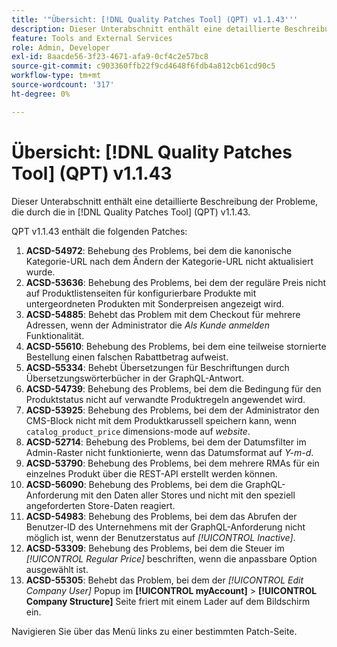 ```yaml
---
title: '"Übersicht: [!DNL Quality Patches Tool] (QPT) v1.1.43'''
description: Dieser Unterabschnitt enthält eine detaillierte Beschreibung der Probleme, die durch die in [!DNL Quality Patches Tool] (QPT) v1.1.43.
feature: Tools and External Services
role: Admin, Developer
exl-id: 8aacde56-3f23-4671-afa9-0cf4c2e57bc8
source-git-commit: c903360ffb22f9cd4648f6fdb4a812cb61cd90c5
workflow-type: tm+mt
source-wordcount: '317'
ht-degree: 0%

---
```


# Übersicht: [!DNL Quality Patches Tool] (QPT) v1.1.43

Dieser Unterabschnitt enthält eine detaillierte Beschreibung der Probleme, die durch die in [!DNL Quality Patches Tool] (QPT) v1.1.43.

QPT v1.1.43 enthält die folgenden Patches:

1. **ACSD-54972**: Behebung des Problems, bei dem die kanonische Kategorie-URL nach dem Ändern der Kategorie-URL nicht aktualisiert wurde.
1. **ACSD-53636**: Behebung des Problems, bei dem der reguläre Preis nicht auf Produktlistenseiten für konfigurierbare Produkte mit untergeordneten Produkten mit Sonderpreisen angezeigt wird.
1. **ACSD-54885**: Behebt das Problem mit dem Checkout für mehrere Adressen, wenn der Administrator die *Als Kunde anmelden* Funktionalität.
1. **ACSD-55610**: Behebung des Problems, bei dem eine teilweise stornierte Bestellung einen falschen Rabattbetrag aufweist.
1. **ACSD-55334**: Behebt Übersetzungen für Beschriftungen durch Übersetzungswörterbücher in der GraphQL-Antwort.
1. **ACSD-54739**: Behebung des Problems, bei dem die Bedingung für den Produktstatus nicht auf verwandte Produktregeln angewendet wird.
1. **ACSD-53925**: Behebung des Problems, bei dem der Administrator den CMS-Block nicht mit dem Produktkarussell speichern kann, wenn `catalog_product_price` dimensions-mode auf *website*.
1. **ACSD-52714**: Behebung des Problems, bei dem der Datumsfilter im Admin-Raster nicht funktionierte, wenn das Datumsformat auf *Y-m-d*.
1. **ACSD-53790**: Behebung des Problems, bei dem mehrere RMAs für ein einzelnes Produkt über die REST-API erstellt werden können.
1. **ACSD-56090**: Behebung des Problems, bei dem die GraphQL-Anforderung mit den Daten aller Stores und nicht mit den speziell angeforderten Store-Daten reagiert.
1. **ACSD-54983**: Behebung des Problems, bei dem das Abrufen der Benutzer-ID des Unternehmens mit der GraphQL-Anforderung nicht möglich ist, wenn der Benutzerstatus auf *[!UICONTROL Inactive]*.
1. **ACSD-53309**: Behebung des Problems, bei dem die Steuer im *[!UICONTROL Regular Price]* beschriften, wenn die anpassbare Option ausgewählt ist.
1. **ACSD-55305**: Behebt das Problem, bei dem der *[!UICONTROL Edit Company User]* Popup im **[!UICONTROL myAccount]** > **[!UICONTROL Company Structure]** Seite friert mit einem Lader auf dem Bildschirm ein.

Navigieren Sie über das Menü links zu einer bestimmten Patch-Seite.
